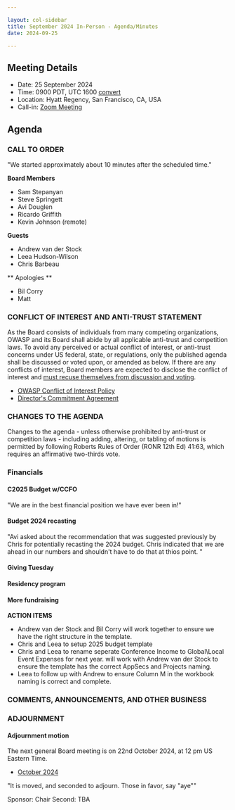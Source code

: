 ```yaml
---

layout: col-sidebar
title: September 2024 In-Person - Agenda/Minutes
date: 2024-09-25

---
```


## Meeting Details

- Date: 25 September 2024
- Time: 0900 PDT, UTC 1600 [convert](https://www.timeanddate.com/worldclock/meetingdetails.html?year=2024&month=9&day=26&hour=0&min=30&sec=0&p1=179&p2=136&p3=676&p4=137&iv=1800)
- Location: Hyatt Regency, San Francisco, CA, USA
- Call-in: [Zoom Meeting](https://us06web.zoom.us/j/88966282109?pwd=tgbr7MUDEev6ZBIGh4wMsk2cSradte.1)

## Agenda

### CALL TO ORDER

"We started approximately about 10 minutes after the scheduled time."

**Board Members**

- Sam Stepanyan
- Steve Springett
- Avi Douglen
- Ricardo Griffith
- Kevin Johnson (remote)

**Guests**

- Andrew van der Stock
- Leea Hudson-Wilson
- Chris Barbeau

** Apologies **
- Bil Corry
- Matt 

### CONFLICT OF INTEREST AND ANTI-TRUST STATEMENT

As the Board consists of individuals from many competing organizations, OWASP and its Board shall abide by all applicable anti-trust and competition laws. To avoid any perceived or actual conflict of interest, or anti-trust concerns under US federal, state, or regulations, only the published agenda shall be discussed or voted upon, or amended as below. If there are any conflicts of interest, Board members are expected to disclose the conflict of interest and [must recuse themselves from discussion and voting](https://owasp.org/www-policy/legal/bylaws#section-702-disclosure-required).

- [OWASP Conflict of Interest Policy](https://owasp.org/www-policy/operational/conflict-of-interest)
- [Director's Commitment Agreement](https://owasp.org/www-policy/legal/directors-committment-agreement)

### CHANGES TO THE AGENDA

Changes to the agenda - unless otherwise prohibited by anti-trust or competition laws - including adding, altering, or tabling of motions is permitted by following Roberts Rules of Order (RONR 12th Ed) 41:63, which requires an affirmative two-thirds vote.

### Financials

#### C2025 Budget w/CCFO

"We are in the best financial position we have ever been in!"

#### Budget 2024 recasting
"Avi asked about the recommendation that was suggested previously by Chris for potentially recasting the 2024 budget.  Chris indicated that we are ahead in our numbers and shouldn't have to do that at thios point. "

#### Giving Tuesday 


#### Residency program


#### More fundraising

**ACTION ITEMS**
- Andrew van der Stock and Bil Corry will work together to ensure we have the right structure in the template.
- Chris and Leea to setup 2025 budget template
- Chris and Leea to rename seperate Conference Income to Global\Local Event Expenses for next year. will work with Andrew van der Stock to ensure the template has the correct AppSecs and Projects naming.
- Leea to follow up with Andrew to ensure Column M in the workbook naming is correct and complete.  

















### COMMENTS, ANNOUNCEMENTS, AND OTHER BUSINESS

### ADJOURNMENT

#### Adjournment motion

The next general Board meeting is on 22nd October 2024, at 12 pm US Eastern Time.

- [October 2024](https://owasp.org/meetings/202410)

"It is moved, and seconded to adjourn. Those in favor, say "aye""

Sponsor: Chair
Second: TBA

